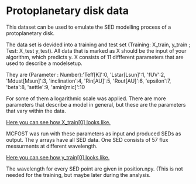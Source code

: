 # Protoplanetary disk data

This dataset can be used to emulate the SED modelling process of a protoplanetary disk.

The data set is devided into a training and test set (Training: X_train, y_train ; Test: X_test y_test).
All data that is marked as X should be the input of your algorithm, which predicts y.
X consists of 11 diffferent parameters that are used to describe a modelsetup.

They are (Parameter : Number):'Teff[K]':0, 'Lstar[Lsun]':1, 'fUV':2, 'Mdust[Msun]':3, 'inclination':4, 'Rin[AU]':5, 'Rout[AU]':6, 'epsilon':7, 'beta':8, 'settle':9, 'amin[mic]':10

For some of them a logarithmic scale was applied.
There are more parameters that describe a model in general, but these are the parameters that vary within the data.  

[Here you can see how X_train[0] looks like.](../../images/input_0.png) 

MCFOST was run with these parameters as input and produced SEDs as output.
The y arrays have all SED data. One SED consists of 57 flux messurments at different wavelength.  

[Here you can see how y_train[0] looks like.](../../images/output_0.png) 

The wavelength for every SED point are given in position.npy. (This is not needed for the training, but maybe later during the analysis.

